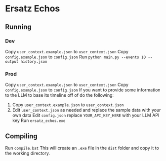 # Ersatz Echos

## Running

### Dev
Copy `user_context.example.json` to `user_context.json`
Copy `config.example.json` to `config.json`
Run ```python main.py --events 10 --output history.json```

### Prod
Copy `user_context.example.json` to `user_context.json`
Copy `config.example.json` to `config.json`
If you want to provide some information to the LLM to base its timeline off of do the following:
1. Copy `user_context.example.json` to `user_context.json`
2. Edit `user_context.json` as needed and replace the sample data with your own data
Edit `config.json` replace `YOUR_API_KEY_HERE` with your LLM API key
Run `ersatz_echos.exe`

## Compiling
Run ```compile.bat```
This will create an `.exe` file in the `dist` folder and copy it to the working directory.